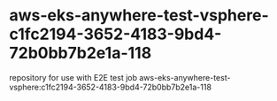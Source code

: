 # aws-eks-anywhere-test-vsphere-c1fc2194-3652-4183-9bd4-72b0bb7b2e1a-118
repository for use with E2E test job aws-eks-anywhere-test-vsphere:c1fc2194-3652-4183-9bd4-72b0bb7b2e1a-118
